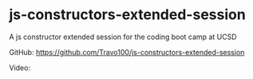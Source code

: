 # js-constructors-extended-session
A js constructor extended session for the coding boot camp at UCSD

GitHub: https://github.com/Travo100/js-constructors-extended-session

Video: <processing>